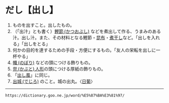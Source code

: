 # だし【出し】

1. ものを出すこと。出したもの。
2. （「出汁」とも書く）[鰹節 (かつおぶし)](https://dictionary.goo.ne.jp/word/%E9%B0%B9%E7%AF%80_%28%E3%81%8B%E3%81%A4%E3%81%8A%E3%81%B6%E3%81%97%29/#jn-42503) などを煮出して作る、うまみのある汁。出し汁。また、その材料となる鰹節・[昆布](https://dictionary.goo.ne.jp/word/%E6%98%86%E5%B8%83_%28%E3%81%93%E3%82%93%E3%81%B6%29/#jn-84035)・[煮干し](https://dictionary.goo.ne.jp/word/%E7%85%AE%E5%B9%B2%E3%81%97/#jn-167813)など。「出しを入れる」「出しをとる」
3. 何かの目的を達するための手段・方便にするもの。「友人の栄転を出しに一杯やる」
4. [幟 (のぼり)](https://dictionary.goo.ne.jp/word/%E5%B9%9F/#jn-172321) などの頭につける飾りもの。
5. [兜 (かぶと) 人形](https://dictionary.goo.ne.jp/word/%E5%85%9C%E4%BA%BA%E5%BD%A2/#jn-44241)の頭につける厚紙の飾りもの。
6. 「[出し風](https://dictionary.goo.ne.jp/word/%E5%87%BA%E3%81%97%E9%A2%A8/#jn-136391)」に同じ。
7. [出城 (でじろ)](https://dictionary.goo.ne.jp/word/%E5%87%BA%E5%9F%8E/#jn-151495) のこと。城の出丸。〈[日葡](https://dictionary.goo.ne.jp/word/%E6%97%A5%E8%91%A1%E8%BE%9E%E6%9B%B8/#jn-167551)〉

---
`https://dictionary.goo.ne.jp/word/%E5%87%BA%E3%81%97/`